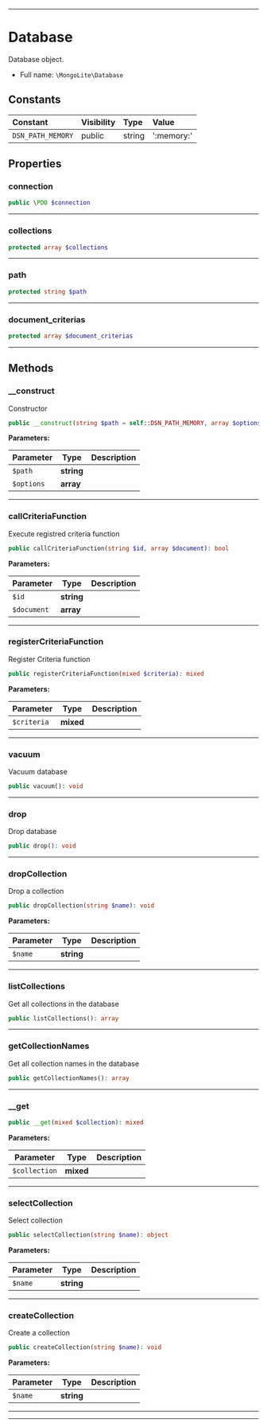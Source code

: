 ***

# Database

Database object.



* Full name: `\MongoLite\Database`


## Constants

| Constant | Visibility | Type | Value |
|:---------|:-----------|:-----|:------|
|`DSN_PATH_MEMORY`|public|string|&#039;:memory:&#039;|

## Properties


### connection



```php
public \PDO $connection
```






***

### collections



```php
protected array $collections
```






***

### path



```php
protected string $path
```






***

### document_criterias



```php
protected array $document_criterias
```






***

## Methods


### __construct

Constructor

```php
public __construct(string $path = self::DSN_PATH_MEMORY, array $options = []): mixed
```








**Parameters:**

| Parameter | Type | Description |
|-----------|------|-------------|
| `$path` | **string** |  |
| `$options` | **array** |  |




***

### callCriteriaFunction

Execute registred criteria function

```php
public callCriteriaFunction(string $id, array $document): bool
```








**Parameters:**

| Parameter | Type | Description |
|-----------|------|-------------|
| `$id` | **string** |  |
| `$document` | **array** |  |




***

### registerCriteriaFunction

Register Criteria function

```php
public registerCriteriaFunction(mixed $criteria): mixed
```








**Parameters:**

| Parameter | Type | Description |
|-----------|------|-------------|
| `$criteria` | **mixed** |  |




***

### vacuum

Vacuum database

```php
public vacuum(): void
```











***

### drop

Drop database

```php
public drop(): void
```











***

### dropCollection

Drop a collection

```php
public dropCollection(string $name): void
```








**Parameters:**

| Parameter | Type | Description |
|-----------|------|-------------|
| `$name` | **string** |  |




***

### listCollections

Get all collections in the database

```php
public listCollections(): array
```











***

### getCollectionNames

Get all collection names in the database

```php
public getCollectionNames(): array
```











***

### __get



```php
public __get(mixed $collection): mixed
```








**Parameters:**

| Parameter | Type | Description |
|-----------|------|-------------|
| `$collection` | **mixed** |  |




***

### selectCollection

Select collection

```php
public selectCollection(string $name): object
```








**Parameters:**

| Parameter | Type | Description |
|-----------|------|-------------|
| `$name` | **string** |  |




***

### createCollection

Create a collection

```php
public createCollection(string $name): void
```








**Parameters:**

| Parameter | Type | Description |
|-----------|------|-------------|
| `$name` | **string** |  |




***


***

